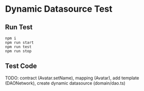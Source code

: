 # Dynamic Datasource Test  
## Run Test  
`npm i`  
`npm run start`  
`npm run test`  
`npm run stop`  

## Test Code  
TODO: contract (Avatar.setName), mapping (Avatar), add template (DAONetwork), create dynamic datasource (domain/dao.ts)
